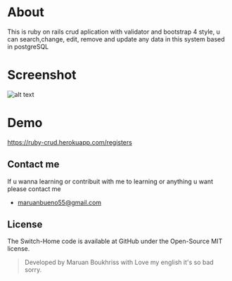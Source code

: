 # About

This is ruby on rails crud aplication with validator and bootstrap 4 style, u can search,change, edit, remove and update any data in this system based in postgreSQL

# Screenshot

![alt text](https://i.ibb.co/nkwgft2/Captura-de-pantalla-de-2020-06-20-18-36-43.png "Admin-Panel")

# Demo

https://ruby-crud.herokuapp.com/registers

## Contact me

If u wanna learning or contribuit with me to learning or anything u want please contact me
* maruanbueno55@gmail.com

## License

The Switch-Home code is available at GitHub under the Open-Source MIT license.

> Developed by Maruan Boukhriss with Love my english it's so bad sorry. 
